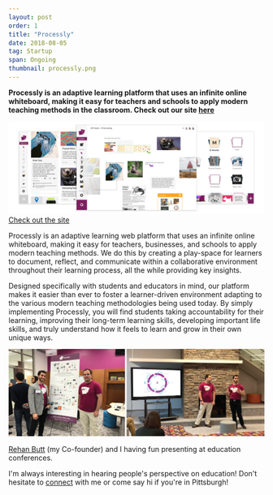```yaml
---
layout: post
order: 1
title: "Processly"
date: 2018-08-05
tag: Startup
span: Ongoing
thumbnail: processly.png
---
```

**Processly is an adaptive learning platform that uses an infinite online whiteboard, making it easy for teachers and schools to apply modern teaching methods in the classroom. Check out our site <a target="_blanl" href="https://processly.io/">here</a>**

<div>
<img src="../img/processly/processlyhome.png">
</div>

<div>
<a target="_blank" href="https://processly.io/">
    <div class="bab"> Check out the site
    </div>
</a>
</div>


Processly is an adaptive learning web platform that uses an infinite online whiteboard, making it easy for teachers, businesses, and schools to apply modern teaching methods. We do this by creating a play-space for learners to document, reflect, and communicate within a collaborative environment throughout their learning process, all the while providing key insights.

Designed specifically with students and educators in mind, our platform makes it easier than ever to foster a learner-driven environment adapting to the various modern teaching methodologies being used today. By simply implementing Processly, you will find students taking accountability for their learning, improving their long-term learning skills, developing important life skills, and truly understand how it feels to learn and grow in their own unique ways.

<div>
<img src="../img/processly/presentations.png">
</div>

<a target="_blanl" href="http://rehanbutt.com/">Rehan Butt</a> (my Co-founder) and I having fun presenting at education conferences.

I'm always interesting in hearing people's perspective on education! Don't hesitate to <a target="_blanl" href="https://goo.gl/forms/aFJyCqeoDhrwU0Um2">connect</a> with me or come say hi if you're in Pittsburgh!

